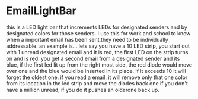# EmailLightBar
this is a LED light bar that increments LEDs for designated senders and by designated colors for those senders. I use this for work and school to know when a important email has been sent.they need to be individually addressable.
an example is...
lets say you have a 10 LED strip, you start out with 1 unread designated email and it is red, the first LED on the strip turns on and is red.
you get a second email from a designated sender and its blue, if the first led lit up from the right most side, the red diode would move over one and the blue would be inserted in its place. if it exceeds 10 it will forget the oldest one.
if you read a email, it will remove only that one color from its location in the led strip and move the diodes back one if you don't have a million unread, if you do it pushes an olderone back up.
